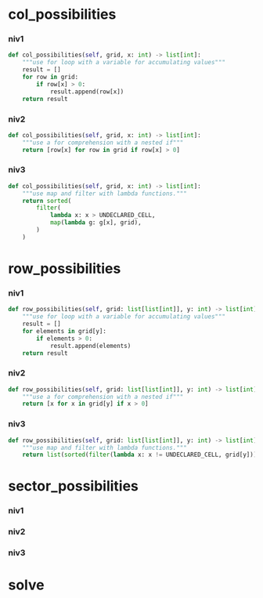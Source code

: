 # col_possibilities
### niv1
``` python
def col_possibilities(self, grid, x: int) -> list[int]:
    """use for loop with a variable for accumulating values"""
    result = []
    for row in grid:
        if row[x] > 0:
            result.append(row[x])
    return result
```

### niv2
``` python
def col_possibilities(self, grid, x: int) -> list[int]:
    """use a for comprehension with a nested if"""
    return [row[x] for row in grid if row[x] > 0]
```
### niv3
``` python
def col_possibilities(self, grid, x: int) -> list[int]:
    """use map and filter with lambda functions."""
    return sorted(
        filter(
            lambda x: x > UNDECLARED_CELL,
            map(lambda g: g[x], grid),
        )
    )
```

# row_possibilities
### niv1
```python
def row_possibilities(self, grid: list[list[int]], y: int) -> list[int]:
    """use for loop with a variable for accumulating values"""
    result = []
    for elements in grid[y]:
        if elements > 0:
            result.append(elements)
    return result
```
### niv2
```python
def row_possibilities(self, grid: list[list[int]], y: int) -> list[int]:
    """use a for comprehension with a nested if"""
    return [x for x in grid[y] if x > 0]
```
### niv3
```python
def row_possibilities(self, grid: list[list[int]], y: int) -> list[int]:
    """use map and filter with lambda functions."""
    return list(sorted(filter(lambda x: x != UNDECLARED_CELL, grid[y])))
```

# sector_possibilities
### niv1
### niv2
### niv3

# solve